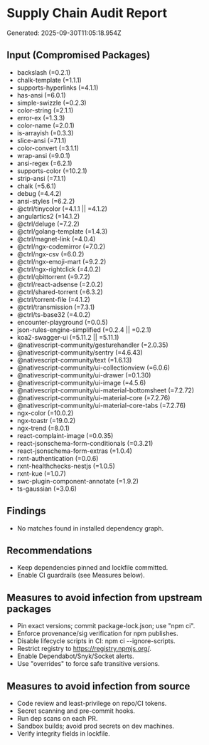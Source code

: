 # Supply Chain Audit Report

Generated: 2025-09-30T11:05:18.954Z

## Input (Compromised Packages)
- backslash (=0.2.1)
- chalk-template (=1.1.1)
- supports-hyperlinks (=4.1.1)
- has-ansi (=6.0.1)
- simple-swizzle (=0.2.3)
- color-string (=2.1.1)
- error-ex (=1.3.3)
- color-name (=2.0.1)
- is-arrayish (=0.3.3)
- slice-ansi (=7.1.1)
- color-convert (=3.1.1)
- wrap-ansi (=9.0.1)
- ansi-regex (=6.2.1)
- supports-color (=10.2.1)
- strip-ansi (=7.1.1)
- chalk (=5.6.1)
- debug (=4.4.2)
- ansi-styles (=6.2.2)
- @ctrl/tinycolor (=4.1.1 || =4.1.2)
- angulartics2 (=14.1.2)
- @ctrl/deluge (=7.2.2)
- @ctrl/golang-template (=1.4.3)
- @ctrl/magnet-link (=4.0.4)
- @ctrl/ngx-codemirror (=7.0.2)
- @ctrl/ngx-csv (=6.0.2)
- @ctrl/ngx-emoji-mart (=9.2.2)
- @ctrl/ngx-rightclick (=4.0.2)
- @ctrl/qbittorrent (=9.7.2)
- @ctrl/react-adsense (=2.0.2)
- @ctrl/shared-torrent (=6.3.2)
- @ctrl/torrent-file (=4.1.2)
- @ctrl/transmission (=7.3.1)
- @ctrl/ts-base32 (=4.0.2)
- encounter-playground (=0.0.5)
- json-rules-engine-simplified (=0.2.4 || =0.2.1)
- koa2-swagger-ui (=5.11.2 || =5.11.1)
- @nativescript-community/gesturehandler (=2.0.35)
- @nativescript-community/sentry (=4.6.43)
- @nativescript-community/text (=1.6.13)
- @nativescript-community/ui-collectionview (=6.0.6)
- @nativescript-community/ui-drawer (=0.1.30)
- @nativescript-community/ui-image (=4.5.6)
- @nativescript-community/ui-material-bottomsheet (=7.2.72)
- @nativescript-community/ui-material-core (=7.2.76)
- @nativescript-community/ui-material-core-tabs (=7.2.76)
- ngx-color (=10.0.2)
- ngx-toastr (=19.0.2)
- ngx-trend (=8.0.1)
- react-complaint-image (=0.0.35)
- react-jsonschema-form-conditionals (=0.3.21)
- react-jsonschema-form-extras (=1.0.4)
- rxnt-authentication (=0.0.6)
- rxnt-healthchecks-nestjs (=1.0.5)
- rxnt-kue (=1.0.7)
- swc-plugin-component-annotate (=1.9.2)
- ts-gaussian (=3.0.6)

## Findings
- No matches found in installed dependency graph.

## Recommendations
- Keep dependencies pinned and lockfile committed.
- Enable CI guardrails (see Measures below).

## Measures to avoid infection from upstream packages
- Pin exact versions; commit package-lock.json; use "npm ci".
- Enforce provenance/sig verification for npm publishes.
- Disable lifecycle scripts in CI: npm ci --ignore-scripts.
- Restrict registry to https://registry.npmjs.org/.
- Enable Dependabot/Snyk/Socket alerts.
- Use "overrides" to force safe transitive versions.

## Measures to avoid infection from source
- Code review and least-privilege on repo/CI tokens.
- Secret scanning and pre-commit hooks.
- Run dep scans on each PR.
- Sandbox builds; avoid prod secrets on dev machines.
- Verify integrity fields in lockfile.
